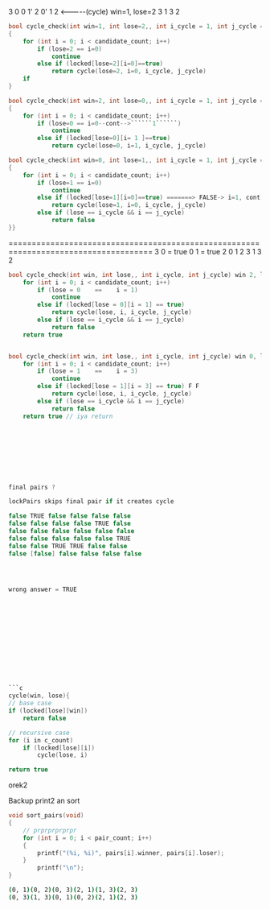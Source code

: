 3 0
0 1'
2 0'
1 2 <-----(cycle) win=1, lose=2
3 1
3 2


```c
bool cycle_check(int win=1, int lose=2,, int i_cycle = 1, int j_cycle = 2) 1-2
{
    for (int i = 0; i < candidate_count; i++)
        if (lose=2 == i=0)
            continue
        else if (locked[lose=2][i=0]==true)
            return cycle(lose=2, i=0, i_cycle, j_cycle)
    if
}

bool cycle_check(int win=2, int lose=0,, int i_cycle = 1, int j_cycle = 2) 2-0
{
    for (int i = 0; i < candidate_count; i++)
        if (lose=0 == i=0--cont-->``````1``````)
            continue
        else if (locked[lose=0][i= 1 ]==true)
            return cycle(lose=0, i=1, i_cycle, j_cycle)

bool cycle_check(int win=0, int lose=1,, int i_cycle = 1, int j_cycle = 2) 0-1
{
    for (int i = 0; i < candidate_count; i++)
        if (lose=1 == i=0)
            continue
        else if (locked[lose=1][i=0]==true) =======> FALSE-> i=1, cont {lose=1; i = 2}
            return cycle(lose=1, i=0, i_cycle, j_cycle)
        else if (lose == i_cycle && i == j_cycle)
            return false
}}
```

=====================================================================================
3 0 = true
0 1 = true
2 0
1 2
3 1
3 2

```c
bool cycle_check(int win, int lose,, int i_cycle, int j_cycle) win 2, lose 0
    for (int i = 0; i < candidate_count; i++)
        if (lose = 0    ==    i = 1)
            continue
        else if (locked[lose = 0][i = 1] == true)
            return cycle(lose, i, i_cycle, j_cycle)
        else if (lose == i_cycle && i == j_cycle)
            return false
    return true


bool cycle_check(int win, int lose,, int i_cycle, int j_cycle) win 0, lose 1
    for (int i = 0; i < candidate_count; i++)
        if (lose = 1    ==    i = 3)
            continue
        else if (locked[lose = 1][i = 3] == true) F F
            return cycle(lose, i, i_cycle, j_cycle)
        else if (lose == i_cycle && i == j_cycle)
            return false
    return true // iya return









final pairs ?

lockPairs skips final pair if it creates cycle

false TRUE false false false false
false false false false TRUE false
false false false false false false
false false false false false TRUE
false false TRUE TRUE false false
false [false] false false false false




wrong answer = TRUE













```c
cycle(win, lose){
// base case
if (locked[lose][win])
    return false

// recursive case
for (i in c_count)
    if (locked[lose][i])
        cycle(lose, i)

return true
```
















orek2




Backup print2 an sort

```c
void sort_pairs(void)
{
    // prprprprprpr
    for (int i = 0; i < pair_count; i++)
    {
        printf("(%i, %i)", pairs[i].winner, pairs[i].loser);
    }
        printf("\n");
}
```

```bash
(0, 1)(0, 2)(0, 3)(2, 1)(1, 3)(2, 3)
(0, 3)(1, 3)(0, 1)(0, 2)(2, 1)(2, 3)
```